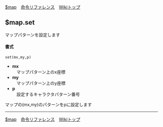 
[$map](./rf-map)&emsp;[命令リファレンス](./reference)&emsp;[Wikiトップ](./)

<title>命令リファレンス - $map.set</title>

## $map.set

マップパターンを設定します

#### 書式
```
set(mx,my,p)
```

- **mx**  
&emsp;マップパターン上のx座標
- **my**  
&emsp;マップパターン上のy座標
- **p**  
&emsp;設定するキャラクタパターン番号

マップの(mx,my)のパターンをpに設定します


***

[$map](./rf-map)&emsp;[命令リファレンス](./reference)&emsp;[Wikiトップ](./)

